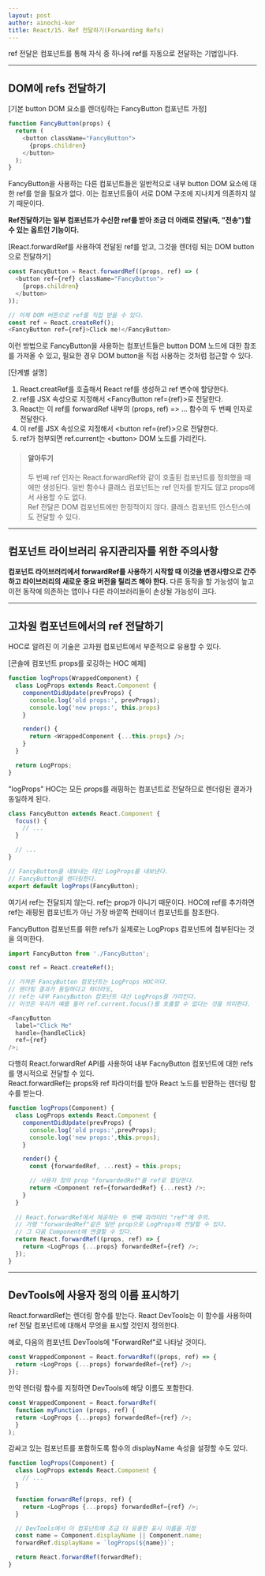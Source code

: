 ```yaml
---
layout: post
author: ainochi-kor
title: React/15. Ref 전달하기(Forwarding Refs)
---
```


ref 전달은 컴포넌트를 통해 자식 중 하나에 ref를 자동으로 전달하는 기법입니다.

---

## DOM에 refs 전달하기

[기본 button DOM 요소를 렌더링하는 FancyButton 컴포넌트 가정]

``` js
function FancyButton(props) {
  return (
    <button className="FancyButton">
      {props.children}
    </button>
  );
}
```

FancyButton을 사용하는 다른 컴포넌트들은 일반적으로 내부 button DOM 요소에 대한 ref를 얻을 필요가 없다. 이는 컴포넌트들이 서로 DOM 구조에 지나치게 의존하지 않기 때문이다.  
  
**Ref전달하기는 일부 컴포넌트가 수신한 ref를 받아 조금 더 아래로 전달(즉, "전송")할 수 있는 옵트인 기능이다.**

[React.forwardRef를 사용하여 전달된 ref를 얻고, 그것을 렌더링 되는 DOM button으로 전달하기]

``` js
const FancyButton = React.forwardRef((props, ref) => (
  <button ref={ref} className="FancyButton">
    {props.children}
  </button>
));

// 이제 DOM 버튼으로 ref를 직접 받을 수 있다.
const ref = React.createRef();
<FancyButton ref={ref}>Click me!</FancyButton>
```

이런 방법으로 FancyButton을 사용하는 컴포넌트들은 button DOM 노드에 대한 참조를 가져올 수 있고, 필요한 경우 DOM button을 직접 사용하는 것처럼 접근할 수 있다.

[단계별 설명]

1. React.creatRef를 호출해서 React ref를 생성하고 ref 변수에 할당한다.
2. ref를 JSX 속성으로 지정해서 \<FancyButton ref={ref}>로 전달한다.
3. React는 이 ref를 forwardRef 내부의 (props, ref) => ... 함수의 두 번째 인자로 전달한다.
4. 이 ref를 JSX 속성으로 지정해서 \<button ref={ref}>으로 전달한다.
5. ref가 첨부되면 ref.current는 \<button> DOM 노드를 가리킨다.

> #### 알아두기
> 두 번째 ref 인자는 React.forwardRef와 같이 호출된 컴포넌트를 정희했을 때에만 생성된다. 일반 함수나 클래스 컴포넌트는 ref 인자를 받지도 않고 props에서 사용할 수도 없다.  
> Ref 전달은 DOM 컴포넌트에만 한정적이지 않다. 클래스 컴포넌트 인스턴스에도 전달할 수 있다.

---

## 컴포넌트 라이브러리 유지관리자를 위한 주의사항

**컴포넌트 라이브러리에서 forwardRef를 사용하기 시작할 때 이것을 변경사항으로 간주하고 라이브러리의 새로운 중요 버전을 릴리즈 해야 한다.** 다른 동작을 할 가능성이 높고 이전 동작에 의존하는 앱이나 다른 라이브러리들이 손상될 가능성이 크다.

---

## 고차원 컴포넌트에서의 ref 전달하기

HOC로 알려진 이 기술은 고차원 컴포넌트에서 부준적으로 유용할 수 있다.

[콘솔에 컴포넌트 props를 로깅하는 HOC 예제]

``` js
function logProps(WrappedComponent) {
  class LogProps extends React.Component {
    componentDidUpdate(prevProps) {
      console.log('old props:', prevProps);
      console.log('new props:', this.props)
    }

    render() {
      return <WrappedComponent {...this.props} />;
    }
  }

  return LogProps;
}
```

"logProps" HOC는 모든 props를 래핑하는 컴포넌트로 전달하므로 렌더링된 결과가 동일하게 된다. 

``` js
class FancyButton extends React.Component {
  focus() {
    // ...
  }

  // ...
}

// FancyButton을 내보내는 대신 LogProps를 내보낸다.
// FancyButton을 렌더링한다.
export default logProps(FancyButton);
```

여기서 ref는 전달되지 않는다. ref는 prop가 아니기 때문이다. HOC에 ref를 추가하면 ref는 래핑된 컴포넌트가 아닌 가장 바깥쪽 컨테이너 컴포넌트를 참조한다.  
  
FancyButton 컴포넌트를 위한 refs가 실제로는 LogProps 컴포넌트에 첨부된다는 것을 의미한다.

``` js
import FancyButton from './FancyButton';

const ref = React.createRef();

// 가져온 FancyButton 컴포넌트는 LogProps HOC이다.
// 렌더링 결과가 동일하다고 하더라도,
// ref는 내부 FancyButton 컴포넌트 대신 LogProps를 가리킨다.
// 이것은 우리가 예를 들어 ref.current.focus()를 호출할 수 없다는 것을 의미한다.

<FancyButton
  label="Click Me"
  handle={handleClick}
  ref={ref}
/>;

```

다행히 React.forwardRef API를 사용하여 내부 FacnyButton 컴포넌트에 대한 refs를 명시적으로 전달할 수 있다.  
React.forwardRef는 props와 ref 파라미터를 받아 React 노드를 반환하는 렌더링 함수를 받는다.

``` js
function logProps(Component) {
  class LogProps extends React.Component {
    componentDidUpdate(prevProps) {
      console.log('old props:',prevProps);
      console.log('new props:',this.props);
    }

    render() {
      const {forwardedRef, ...rest} = this.props;

      // 사용자 정의 prop "forwardedRef"를 ref로 할당한다.
      return <Component ref={forwardedRef} {...rest} />;
    }
  }
  
  // React.forwardRef에서 제공하는 두 번째 파라미터 "ref"에 주의.
  // 가령 "forwardedRef"같은 일반 prop으로 LogProps에 전달할 수 있다.
  // 그 다음 Component에 연결할 수 있다.
  return React.forwardRef((props, ref) => {
    return <LogProps {...props} forwardedRef={ref} />;
  });
}
```

---

## DevTools에 사용자 정의 이름 표시하기

React.forwardRef는 렌더링 함수를 받는다. React DevTools는 이 함수를 사용하여 ref 전달 컴포넌트에 대해서 무엇을 표시할 것인지 정의한다.  
  
예로, 다음의 컴포넌트 DevTools에 "ForwardRef"로 나타날 것이다.

``` js
const WrappedComponent = React.forwardRef((props, ref) => {
  return <LogProps {...props} forwardedRef={ref} />;
});
```

만약 렌더링 함수를 지정하면 DevTools에 해당 이름도 포함한다.

``` js
const WrappedComponent = React.forwardRef(
  function myFunction (props, ref) {
  return <LogProps {...props} forwardedRef={ref} />;
  }
);
```
  
감싸고 있는 컴포넌트를 포함하도록 함수의 displayName 속성을 설정할 수도 있다.

``` js
function logProps(Component) {
  class LogProps extends React.Component {
    // ...
  }

  function forwardRef(props, ref) {
    return <LogProps {...props} forwardedRef={ref} />;
  }

  // DevTools에서 이 컴포넌트에 조금 더 유용한 표시 이름을 지정
  const name = Component.displayName || Component.name;
  forwardRef.displayName = `logProps(${name})`;

  return React.forwardRef(forwardRef);
}

```